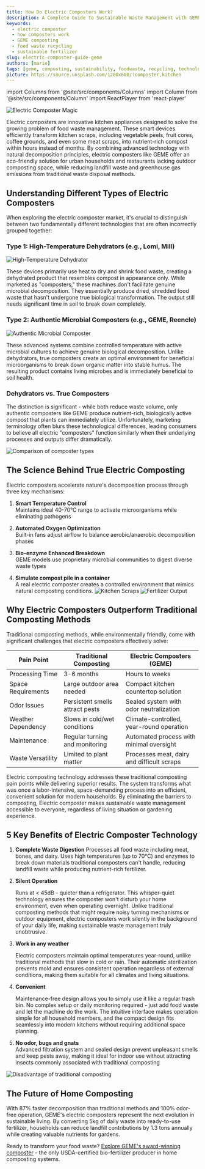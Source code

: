 ```yaml
---
title: How Do Electric Composters Work?
description: A Complete Guide to Sustainable Waste Management with GEME. Discover how electric composters transform food waste efficiently using smart technology. Learn about GEME's innovative features for odor-free home composting.
keywords:
  - electric composter
  - how composters work
  - GEME composting
  - food waste recycling
  - sustainable fertilizer
slug: electric-composter-guide-geme
authors: [marie]
tags: [geme, composting, sustainability, foodwaste, recycling, technology]
picture: https://source.unsplash.com/1200x600/?composter,kitchen
---
```


import Columns from '@site/src/components/Columns'
import Column from '@site/src/components/Column'
import ReactPlayer from 'react-player'

<head>
    <meta charSet="utf-8" />
    <meta name="twitter:card" content="summary_large_image" />
    <meta data-rh="true" property="og:image" content="https://www.geme.bio/assets/images/1-380f5b6038f37bde26045310cef8f4cc.png" />
    <meta data-rh="true" name="twitter:image" content="https://www.geme.bio/assets/images/1-380f5b6038f37bde26045310cef8f4cc.png"/>
    <meta data-rh="true" property="og:url" content="https://www.geme.bio/assets/images/1-380f5b6038f37bde26045310cef8f4cc.png"/>
    <meta data-rh="true" property="og:locale" content="en"/>
</head>

![Electric Composter Magic](./img/4-months.png)

Electric composters are innovative kitchen appliances designed to solve the growing problem of food waste management. These smart devices efficiently transform kitchen scraps, including vegetable peels, fruit cores, coffee grounds, and even some meat scraps, into nutrient-rich compost within hours instead of months. By combining advanced technology with natural decomposition principles, electric composters like GEME offer an eco-friendly solution for urban households and restaurants lacking outdoor composting space, while reducing landfill waste and greenhouse gas emissions from traditional waste disposal methods.

<!-- truncate -->

## Understanding Different Types of Electric Composters

When exploring the electric composter market, it's crucial to distinguish between two fundamentally different technologies that are often incorrectly grouped together:

### Type 1: High-Temperature Dehydrators (e.g., Lomi, Mill)

![High-Temperature Dehydrator](./img/dehydrator.png)

These devices primarily use heat to dry and shrink food waste, creating a dehydrated product that resembles compost in appearance only. While marketed as "composters," these machines don't facilitate genuine microbial decomposition. They essentially produce dried, shredded food waste that hasn't undergone true biological transformation. The output still needs significant time in soil to break down completely.

### Type 2: Authentic Microbial Composters (e.g., GEME, Reencle)

![Authentic Microbial Composter](./img/how-does-geme-composter-works.gif)

These advanced systems combine controlled temperature with active microbial cultures to achieve genuine biological decomposition. Unlike dehydrators, true composters create an optimal environment for beneficial microorganisms to break down organic matter into stable humus. The resulting product contains living microbes and is immediately beneficial to soil health.

### Dehydrators vs. True Composters

The distinction is significant - while both reduce waste volume, only authentic composters like GEME produce nutrient-rich, biologically active compost that plants can immediately utilize. Unfortunately, marketing terminology often blurs these technological differences, leading consumers to believe all electric "composters" function similarly when their underlying processes and outputs differ dramatically.

![Comparison of composter types](./img/true-composter-vs-dehydrators.png)

## The Science Behind True Electric Composting

Electric composters accelerate nature's decomposition process through three key mechanisms:

1. **Smart Temperature Control**  
   Maintains ideal 40-70°C range to activate microorganisms while eliminating pathogens

2. **Automated Oxygen Optimization**  
   Built-in fans adjust airflow to balance aerobic/anaerobic decomposition phases

3. **Bio-enzyme Enhanced Breakdown**  
   GEME models use proprietary microbial communities to digest diverse waste types

4. **Simulate compost pile in a container**  
    A real electric composter creates a controlled environment that mimics natural composting conditions.
   <Columns>
   <Column>
   ![Kitchen Scraps](./img/composter-device.png)
   </Column>
   <Column>
   ![Fertilizer Output](./img/composter-microbes.png)
   </Column>
   </Columns>

## Why Electric Composters Outperform Traditional Composting Methods

Traditional composting methods, while environmentally friendly, come with significant challenges that electric composters effectively solve:

| Pain Point         | Traditional Composting          | Electric Composters (GEME)                 |
| ------------------ | ------------------------------- | ------------------------------------------ |
| Processing Time    | 3-6 months                      | Hours to weeks                             |
| Space Requirements | Large outdoor area needed       | Compact kitchen countertop solution        |
| Odor Issues        | Persistent smells attract pests | Sealed system with odor neutralization     |
| Weather Dependency | Slows in cold/wet conditions    | Climate-controlled, year-round operation   |
| Maintenance        | Regular turning and monitoring  | Automated process with minimal oversight   |
| Waste Versatility  | Limited to plant matter         | Processes meat, dairy and difficult scraps |

Electric composting technology addresses these traditional composting pain points while delivering superior results. The system transforms what was once a labor-intensive, space-demanding process into an efficient, convenient solution for modern households. By eliminating the barriers to composting, Electric composter makes sustainable waste management accessible to everyone, regardless of living situation or gardening experience.

## 5 Key Benefits of Electric Composter Technology

1. **Complete Waste Digestion**
   Processes all food waste including meat, bones, and dairy. Uses high temperatures (up to 70°C) and enzymes to break down materials traditional composters can't handle, reducing landfill waste while producing nutrient-rich fertilizer.

2. **Silent Operation**

   Runs at < 45dB - quieter than a refrigerator. This whisper-quiet technology ensures the composter won't disturb your home environment, even when operating overnight. Unlike traditional composting methods that might require noisy turning mechanisms or outdoor equipment, electric composters work silently in the background of your daily life, making sustainable waste management truly unobtrusive.

3. **Work in any weather**

   Electric composters maintain optimal temperatures year-round, unlike traditional methods that slow in cold or rain. Their automatic sterilization prevents mold and ensures consistent operation regardless of external conditions, making them suitable for all climates and living situations.

4. **Convenient**

   Maintenance-free design allows you to simply use it like a regular trash bin. No complex setup or daily monitoring required - just add food waste and let the machine do the work. The intuitive interface makes operation simple for all household members, and the compact design fits seamlessly into modern kitchens without requiring additional space planning.

5. **No odor, bugs and gnats**  
   Advanced filtration system and sealed design prevent unpleasant smells and keep pests away, making it ideal for indoor use without attracting insects commonly associated with traditional composting

![Disadvantage of traditional composting](./img/gnats.png)

## The Future of Home Composting

With 87% faster decomposition than traditional methods and 100% odor-free operation, GEME's electric composters represent the next evolution in sustainable living. By converting 5kg of daily waste into ready-to-use fertilizer, households can reduce landfill contributions by 1.3 tons annually while creating valuable nutrients for gardens.

Ready to transform your food waste? [Explore GEME's award-winning composter](https://www.geme.bio) - the only USDA-certified bio-fertilizer producer in home composting systems.
